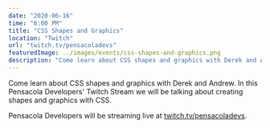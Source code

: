 ```yaml
---
date: "2020-06-16"
time: "6:00 PM"
title: "CSS Shapes and Graphics"
location: "Twitch"
url: "twitch.tv/pensacoladevs"
featuredImage: ../images/events/css-shapes-and-graphics.png
description: "Come learn about CSS shapes and graphics with Derek and Andrew. In this Pensacola Developers' Twitch Stream we will be talking about creating shapes and graphics with CSS."
---
```


Come learn about CSS shapes and graphics with Derek and Andrew. In this Pensacola Developers' Twitch Stream we will be talking about creating shapes and graphics with CSS.

Pensacola Developers will be streaming live at [twitch.tv/pensacoladevs](https://www.twitch.tv/pensacoladevs/).
